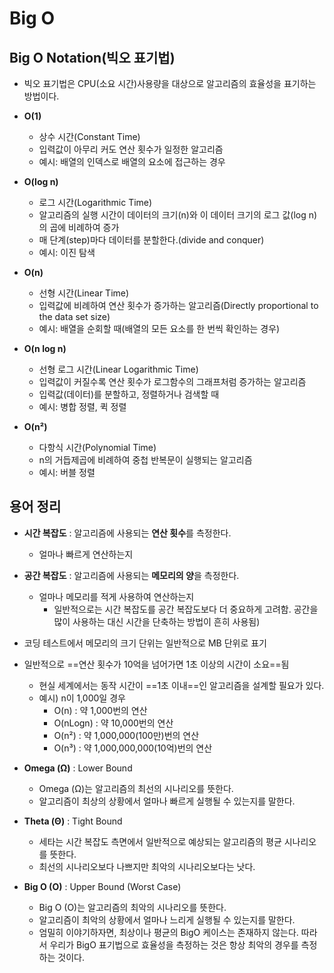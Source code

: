 # Big O

## Big O Notation(빅오 표기법)

- 빅오 표기법은 CPU(소요 시간)사용량을 대상으로 알고리즘의 효율성을 표기하는 방법이다.

- **O(1)**

  - 상수 시간(Constant Time)
  - 입력값이 아무리 커도 연산 횟수가 일정한 알고리즘
  - 예시: 배열의 인덱스로 배열의 요소에 접근하는 경우

- **O(log n)**

  - 로그 시간(Logarithmic Time)
  - 알고리즘의 실행 시간이 데이터의 크기(n)와 이 데이터 크기의 로그 값(log n)의 곱에 비례하여 증가
  - 매 단계(step)마다 데이터를 분할한다.(divide and conquer)
  - 예시: 이진 탐색

- **O(n)**

  - 선형 시간(Linear Time)
  - 입력값에 비례하여 연산 횟수가 증가하는 알고리즘(Directly proportional to the data set size)
  - 예시: 배열을 순회할 때(배열의 모든 요소를 한 번씩 확인하는 경우)

- **O(n log n)**

  - 선형 로그 시간(Linear Logarithmic Time)
  - 입력값이 커질수록 연산 횟수가 로그함수의 그래프처럼 증가하는 알고리즘
  - 입력값(데이터)를 분할하고, 정렬하거나 검색할 때
  - 예시: 병합 정렬, 퀵 정렬

- **O(n²)**
  - 다항식 시간(Polynomial Time)
  - n의 거듭제곱에 비례하여 중첩 반복문이 실행되는 알고리즘
  - 예시: 버블 정렬

## 용어 정리

- **시간 복잡도** : 알고리즘에 사용되는 **연산 횟수**를 측정한다.
  - 얼마나 빠르게 연산하는지
- **공간 복잡도** : 알고리즘에 사용되는 **메모리의 양**을 측정한다.
  - 얼마나 메모리를 적게 사용하여 연산하는지
    - 일반적으로는 시간 복잡도를 공간 복잡도보다 더 중요하게 고려함.
      공간을 많이 사용하는 대신 시간을 단축하는 방법이 흔히 사용됨)
- 코딩 테스트에서 메모리의 크기 단위는 일반적으로 MB 단위로 표기
- 일반적으로 ==연산 횟수가 10억을 넘어가면 1초 이상의 시간이 소요==됨

  - 현실 세계에서는 동작 시간이 ==1초 이내==인 알고리즘을 설계할 필요가 있다.
  - 예시) n이 1,000일 경우
    - O(n) : 약 1,000번의 연산
    - O(nLogn) : 약 10,000번의 연산
    - O(n²) : 약 1,000,000(100만)번의 연산
    - O(n³) : 약 1,000,000,000(10억)번의 연산

- **Omega (Ω)** : Lower Bound

  - Omega (Ω)는 알고리즘의 최선의 시나리오를 뜻한다.
  - 알고리즘이 최상의 상황에서 얼마나 빠르게 실행될 수 있는지를 말한다.

- **Theta (Θ)** : Tight Bound

  - 세타는 시간 복잡도 측면에서 일반적으로 예상되는 알고리즘의 평균 시나리오를 뜻한다.
  - 최선의 시나리오보다 나쁘지만 최악의 시나리오보다는 낫다.

- **Big O (O)** : Upper Bound (Worst Case)

  - Big O (O)는 알고리즘의 최악의 시나리오를 뜻한다.
  - 알고리즘이 최악의 상황에서 얼마나 느리게 실행될 수 있는지를 말한다.
  - 엄밀히 이야기하자면, 최상이나 평균의 BigO 케이스는 존재하지 않는다. 따라서 우리가 BigO 표기법으로 효율성을 측정하는 것은 항상 최악의 경우를 측정하는 것이다.

